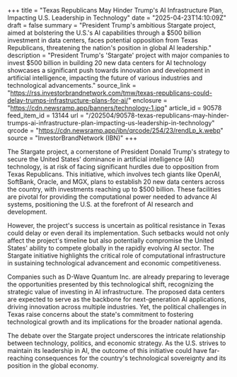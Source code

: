 +++
title = "Texas Republicans May Hinder Trump's AI Infrastructure Plan, Impacting U.S. Leadership in Technology"
date = "2025-04-23T14:10:09Z"
draft = false
summary = "President Trump's ambitious Stargate project, aimed at bolstering the U.S.'s AI capabilities through a $500 billion investment in data centers, faces potential opposition from Texas Republicans, threatening the nation's position in global AI leadership."
description = "President Trump's 'Stargate' project with major companies to invest $500 billion in building 20 new data centers for AI technology showcases a significant push towards innovation and development in artificial intelligence, impacting the future of various industries and technological advancements."
source_link = "https://rss.investorbrandnetwork.com/tmw/texas-republicans-could-delay-trumps-infrastructure-plans-for-ai/"
enclosure = "https://cdn.newsramp.app/banners/technology-1.jpg"
article_id = 90578
feed_item_id = 13144
url = "/202504/90578-texas-republicans-may-hinder-trumps-ai-infrastructure-plan-impacting-us-leadership-in-technology"
qrcode = "https://cdn.newsramp.app/ibn/qrcode/254/23/rendLp_k.webp"
source = "InvestorBrandNetwork (IBN)"
+++

<p>The Stargate project, a cornerstone of President Donald Trump's strategy to secure the United States' dominance in artificial intelligence (AI) technology, is at risk of facing significant hurdles due to opposition from Texas Republicans. This initiative, which involves tech giants like OpenAI, SoftBank, Oracle, and MGX, plans to establish 20 new data centers across the country, with investments reaching up to $500 billion. These facilities are pivotal for providing the computational power needed to advance AI systems, positioning the U.S. at the forefront of AI research and development.</p><p>However, the project's success is uncertain as political resistance in Texas could delay or even derail its implementation. Such setbacks would not only affect the project's timeline but also potentially compromise the United States' ability to compete globally in the rapidly evolving AI sector. The Stargate initiative highlights the critical role of computational infrastructure in sustaining technological advancement and economic competitiveness.</p><p>Companies such as D-Wave Quantum Inc. are already preparing to leverage the opportunities presented by this technological shift, recognizing the strategic value of investing in AI infrastructure. The proposed data centers are expected to serve as the backbone for next-generation AI applications, driving innovation across multiple industries. Yet, the political challenges in Texas raise concerns about the state's commitment to fostering technological growth and its implications for the broader national agenda.</p><p>The debate over the Stargate project underscores the intricate relationship between technology, politics, and economic strategy. As the U.S. strives to maintain its leadership in AI, the outcome of this initiative could have far-reaching consequences for the country's technological sovereignty and its position in the global economy.</p>